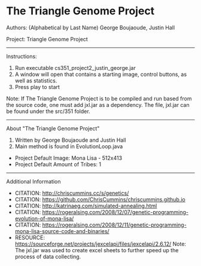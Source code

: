 # The Triangle Genome Project

Authors: (Alphabetical by Last Name)
George Boujaoude, Justin Hall

Project: Triangle Genome Project

********************************************
Instructions:
1. Run executable cs351_project2_justin_george.jar 
2. A window will open that contains a starting image, control buttons, as well as statistics.
3. Press play to start

Note: If The Triangle Genome Project is to be compiled and run based from the source code, one must add jxl.jar as a dependency. The file, jxl.jar can be found under the src/351 folder.

********************************************
About "The Triangle Genome Project"
1. Written by George Boujaoude and Justin Hall
2. Main method is found in EvolutionLoop.java

- Project Default Image: Mona Lisa - 512x413
- Project Default Amount of Tribes: 1
********************************************
Additional Information
* CITATION: http://chriscummins.cc/s/genetics/
* CITATION: https://github.com/ChrisCummins/chriscummins.github.io
* CITATION: http://katrinaeg.com/simulated-annealing.html
* CITATION: https://rogeralsing.com/2008/12/07/genetic-programming-evolution-of-mona-lisa/
* CITATION: https://rogeralsing.com/2008/12/11/genetic-programming-mona-lisa-source-code-and-binaries/
* RESOURCE: https://sourceforge.net/projects/jexcelapi/files/jexcelapi/2.6.12/
Note: The jxl.jar was used to create excel sheets to further speed up the process of data collecting.
